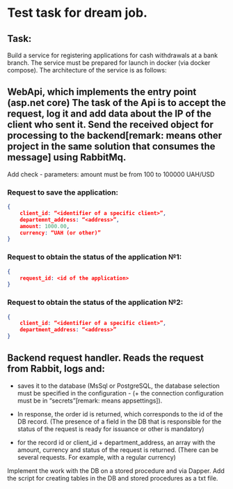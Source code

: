 # Test task for dream job.

## Task:
Build a service for registering applications for cash withdrawals at a bank branch. The service must be prepared for launch in docker (via docker compose). The architecture of the service is as follows:
## WebApi, which implements the entry point (asp.net core) The task of the Api is to accept the request, log it and add data about the IP of the client who sent it. Send the received object for processing to the backend[remark: means other project in the same solution that consumes the message] using RabbitMq.
Add check - parameters: amount must be from 100 to 100000
UAH/USD
### Request to save the application:
```json
{
    client_id: “<identifier of a specific client>”,
    departemnt_address: “<address>”,
    amount: 1000.00,
    currency: “UAH (or other)”
}
```
### Request to obtain the status of the application №1:
```json
{
    request_id: <id of the application>
}
```
### Request to obtain the status of the application №2:
```json
{
    client_id: “<identifier of a specific client>”,
    department_address: “<address>”
}
```
## Backend request handler. Reads the request from Rabbit, logs and:
- saves it to the database (MsSql or PostgreSQL, the database selection must be specified in the configuration -
(+ the connection configuration must be in “secrets”[remark: means appsettings]).
- In response, the order id is returned, which corresponds to the id of the DB record. (The presence of a field in the DB that is responsible for the status of the request is ready for issuance or other is mandatory)

- for the record id or client_id + department_address, an array with the amount, currency and status of the request is returned. (There can be several requests. For example, with a regular currency)

Implement the work with the DB on a stored procedure and via Dapper. Add the script for creating tables in the DB and stored procedures as a txt file.